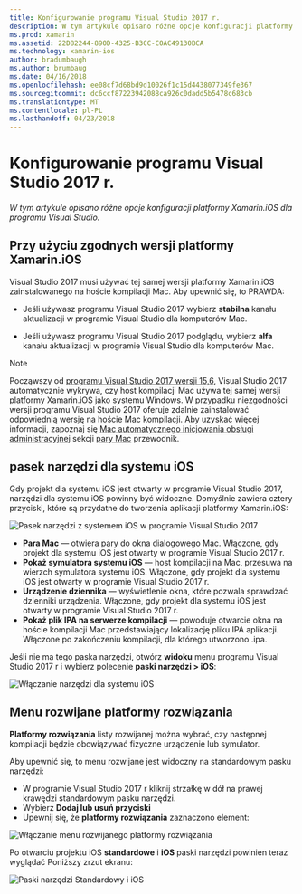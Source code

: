 ```yaml
---
title: Konfigurowanie programu Visual Studio 2017 r.
description: W tym artykule opisano różne opcje konfiguracji platformy Xamarin.iOS dla programu Visual Studio 2017 r.
ms.prod: xamarin
ms.assetid: 22D82244-890D-4325-B3CC-C0AC49130BCA
ms.technology: xamarin-ios
author: bradumbaugh
ms.author: brumbaug
ms.date: 04/16/2018
ms.openlocfilehash: ee08cf7d68bd9d10026f1c15d4438077349fe367
ms.sourcegitcommit: dc6ccf87223942088ca926c0dadd5b5478c683cb
ms.translationtype: MT
ms.contentlocale: pl-PL
ms.lasthandoff: 04/23/2018
---
```

# <a name="configuring-visual-studio-2017"></a>Konfigurowanie programu Visual Studio 2017 r.

_W tym artykule opisano różne opcje konfiguracji platformy Xamarin.iOS dla programu Visual Studio._

## <a name="using-matching-xamarinios-versions"></a>Przy użyciu zgodnych wersji platformy Xamarin.iOS

Visual Studio 2017 musi używać tej samej wersji platformy Xamarin.iOS zainstalowanego na hoście kompilacji Mac. Aby upewnić się, to PRAWDA:

 - Jeśli używasz programu Visual Studio 2017 wybierz **stabilna** kanału aktualizacji w programie Visual Studio dla komputerów Mac.

 - Jeśli używasz programu Visual Studio 2017 podglądu, wybierz **alfa** kanału aktualizacji w programie Visual Studio dla komputerów Mac.

> [!NOTE]
> Począwszy od [programu Visual Studio 2017 wersji 15,6](https://docs.microsoft.com/visualstudio/releasenotes/vs2017-relnotes#automatic-macos-provisioning), Visual Studio 2017 automatycznie wykrywa, czy host kompilacji Mac używa tej samej wersji platformy Xamarin.iOS jako systemu Windows. W przypadku niezgodności wersji programu Visual Studio 2017 oferuje zdalnie zainstalować odpowiednią wersję na hoście Mac kompilacji. Aby uzyskać więcej informacji, zapoznaj się [Mac automatycznego inicjowania obsługi administracyjnej](~/ios/get-started/installation/windows/connecting-to-mac/index.md#automatic-mac-provisioning) sekcji [pary Mac](~/ios/get-started/installation/windows/connecting-to-mac/index.md) przewodnik.

## <a name="ios-toolbar"></a>pasek narzędzi dla systemu iOS

Gdy projekt dla systemu iOS jest otwarty w programie Visual Studio 2017, narzędzi dla systemu iOS powinny być widoczne.  Domyślnie zawiera cztery przyciski, które są przydatne do tworzenia aplikacji platformy Xamarin.iOS:

![Pasek narzędzi z systemem iOS w programie Visual Studio 2017](config-options-images/ios-toolbar.png "narzędzi dla systemu iOS w programie Visual Studio 2017")

- **Para Mac** — otwiera pary do okna dialogowego Mac. Włączone, gdy projekt dla systemu iOS jest otwarty w programie Visual Studio 2017 r.
- **Pokaż symulatora systemu iOS** — host kompilacji na Mac, przesuwa na wierzch symulatora systemu iOS. Włączone, gdy projekt dla systemu iOS jest otwarty w programie Visual Studio 2017 r.
- **Urządzenie dziennika** — wyświetlenie okna, które pozwala sprawdzać dzienniki urządzenia. Włączone, gdy projekt dla systemu iOS jest otwarty w programie Visual Studio 2017 r.
- **Pokaż plik IPA na serwerze kompilacji** — powoduje otwarcie okna na hoście kompilacji Mac przedstawiający lokalizację pliku IPA aplikacji. Włączone po zakończeniu kompilacji, dla którego utworzono .ipa.

Jeśli nie ma tego paska narzędzi, otwórz **widoku** menu programu Visual Studio 2017 r i wybierz polecenie **paski narzędzi > iOS**:

![Włączanie narzędzi dla systemu iOS](config-options-images/ios-toolbar-enable.png "włączenie narzędzi dla systemu iOS")

## <a name="solution-platforms-drop-down-menu"></a>Menu rozwijane platformy rozwiązania

**Platformy rozwiązania** listy rozwijanej można wybrać, czy następnej kompilacji będzie obowiązywać fizyczne urządzenie lub symulator.

Aby upewnić się, to menu rozwijane jest widoczny na standardowym pasku narzędzi:

- W programie Visual Studio 2017 r kliknij strzałkę w dół na prawej krawędzi standardowym pasku narzędzi.
- Wybierz **Dodaj lub usuń przyciski** 
- Upewnij się, że **platformy rozwiązania** zaznaczono element:

![Włączanie menu rozwijanego platformy rozwiązania](config-options-images/solution-platforms-enable.png "włączanie menu rozwijanego platformy rozwiązania")

Po otwarciu projektu iOS **standardowe** i **iOS** paski narzędzi powinien teraz wyglądać Poniższy zrzut ekranu:

![Paski narzędzi Standardowy i iOS](config-options-images/toolbars.png "Standard i iOS paski narzędzi")


